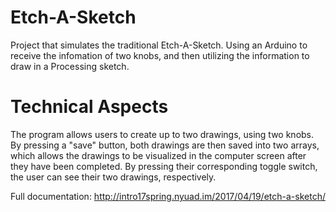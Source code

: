 # Etch-A-Sketch
Project that simulates the traditional Etch-A-Sketch. Using an Arduino to receive the infomation of two knobs, and then utilizing the information to draw in a Processing sketch. 

# Technical Aspects
The program allows users to create up to two drawings, using two knobs. By pressing a "save" button, both drawings are then saved into two arrays, which allows the drawings to be visualized in the computer screen after they have been completed. By pressing their corresponding toggle switch, the user can see their two drawings, respectively. 

Full documentation: http://intro17spring.nyuad.im/2017/04/19/etch-a-sketch/
